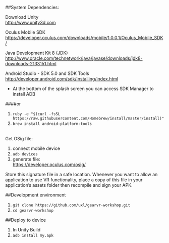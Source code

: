 ##System Dependencies:

Download Unity  
http://www.unity3d.com  

Oculus Mobile SDK  
https://developer.oculus.com/downloads/mobile/1.0.0.1/Oculus_Mobile_SDK/  

Java Development Kit 8 (JDK)  
http://www.oracle.com/technetwork/java/javase/downloads/jdk8-downloads-2133151.html  

Android Studio - SDK 5.0 and SDK Tools  
http://developer.android.com/sdk/installing/index.html

- At the bottom of the splash screen you can access SDK Manager to install ADB

####or


1. `ruby -e "$(curl -fsSL https://raw.githubusercontent.com/Homebrew/install/master/install)"`
2. `brew install android-platform-tools`  
  
<BR>
Get OSig file:  

1. connect mobile device  
2. `adb devices`
3. generate file:   
https://developer.oculus.com/osig/

Store this signature file in a safe location. Whenever you want to allow an application to use VR functionality, place a copy of this file in your application’s assets folder then recompile and sign your APK.


##Development environment

1. `git clone https://github.com/uxl/gearvr-workshop.git`
2. `cd gearvr-workshop`

##Deploy to device
1. In Unity Build
2. `adb install my.apk`

